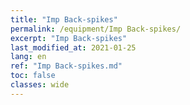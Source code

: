 ```yaml
---
title: "Imp Back-spikes"
permalink: /equipment/Imp Back-spikes/
excerpt: "Imp Back-spikes"
last_modified_at: 2021-01-25
lang: en
ref: "Imp Back-spikes.md"
toc: false
classes: wide
---
```



